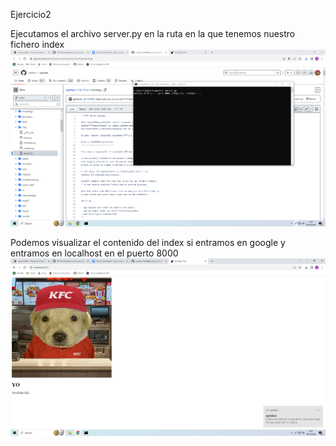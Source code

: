 Ejercicio2

Ejecutamos el archivo server.py en la ruta en la que tenemos nuestro fichero index
![ConsolaCMD](img3.png)

Podemos visualizar el contenido del index si entramos en google y entramos en localhost en el puerto 8000
![PruebaIMG](img4.png)
